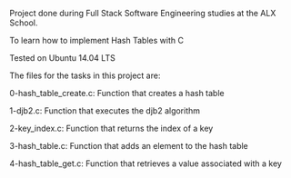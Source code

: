 Project done during Full Stack Software Engineering studies at the ALX School.

To learn how to implement Hash Tables with C

Tested on Ubuntu 14.04 LTS

The files for the tasks in this project are:

0-hash_table_create.c: Function that creates a hash table

1-djb2.c: Function that executes the djb2 algorithm

2-key_index.c: Function that returns the index of a key

3-hash_table.c: Function that adds an element to the hash table

4-hash_table_get.c: Function that retrieves a value associated with a key


